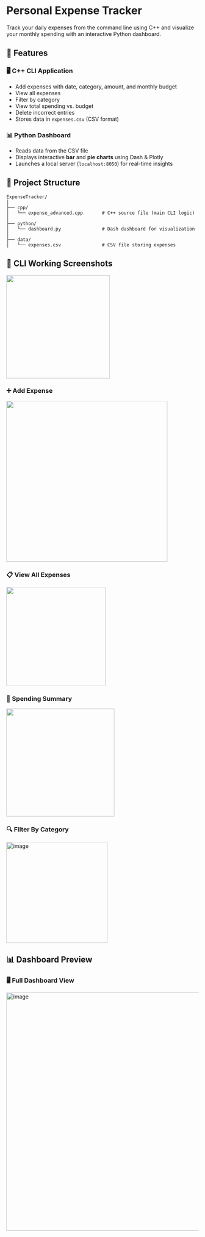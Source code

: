 # Personal Expense Tracker
Track your daily expenses from the command line using C++ and visualize your monthly spending with an interactive Python dashboard.

## 📌 Features
### 🖥️ C++ CLI Application
- Add expenses with date, category, amount, and monthly budget
- View all expenses
- Filter by category
- View total spending vs. budget
- Delete incorrect entries
- Stores data in `expenses.csv` (CSV format)

### 📊 Python Dashboard
- Reads data from the CSV file
- Displays interactive **bar** and **pie charts** using Dash & Plotly
- Launches a local server (`localhost:8050`) for real-time insights


## 📁 Project Structure
```
ExpenseTracker/
│
├── cpp/
│   └── expense_advanced.cpp       # C++ source file (main CLI logic)
│
├── python/
│   └── dashboard.py               # Dash dashboard for visualization
│
├── data/
│   └── expenses.csv               # CSV file storing expenses
```


## 📸 CLI Working Screenshots

<img width="271" src="https://github.com/user-attachments/assets/a8d4ca4a-9bd1-446c-86d9-7b0e20ad19c6" />

### ➕ Add Expense
<img width="422" src="https://github.com/user-attachments/assets/6f076b87-5182-4c26-917a-3efe837ee883" />

### 📋 View All Expenses
<img width="260" src="https://github.com/user-attachments/assets/2154ab69-875d-46a0-b5d9-c3f3a5372189" />

### 🧾 Spending Summary
<img width="283" src="https://github.com/user-attachments/assets/9b27c437-f78f-44bc-ac68-e22df009b1bf" />

### 🔍 Filter By Category
<img width="265" alt="image" src="https://github.com/user-attachments/assets/c39fe679-8229-440c-a768-0e6821a09dbb" />

## 📊 Dashboard Preview

### 🖥️ Full Dashboard View
<img width="625" alt="image" src="https://github.com/user-attachments/assets/42fb2060-ca8c-4403-9e01-21a4cb46cb24" />






